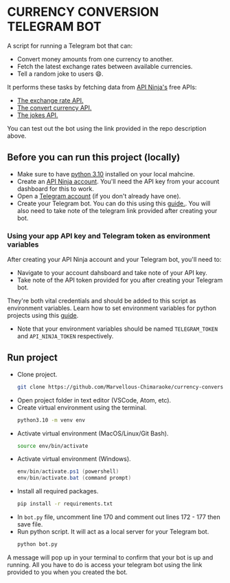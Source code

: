 # CURRENCY CONVERSION TELEGRAM BOT
A script for running a Telegram bot that can:
 - Convert money amounts from one currency to another.
 - Fetch the latest exchange rates between available currencies.
 - Tell a random joke to users 😄.

It performs these tasks by fetching data from [API Ninja's](https://api-ninjas.com/) free APIs:
 -  [The exchange rate API.](https://api-ninjas.com/api/exchangerate)
 - [The convert currency API.](https://api-ninjas.com/api/convertcurrency)
 - [The jokes API.](https://api-ninjas.com/api/jokes)

You can test out the bot using the link provided in the repo description above.

## Before you can run this project (locally)
 - Make sure to have [python 3.10](https://www.python.org/downloads/) installed on your local mahcine.
 - Create an [API Ninja account](https://www.spotify.com/signup/). You'll need the API key from your account dashboard for this to work.
 - Open a [Telegram account](https://telegram.org/) (if you don't already have one).
 - Create your Telegram bot. You can do this using this [guide.](https://core.telegram.org/bots#6-botfather). You will also need to take note of the telegram link provided after creating your bot.

### Using your app API key and Telegram token as environment variables
After creating your API Ninja account and your Telegram bot, you'll need to:
 - Navigate to your account dahsboard and take note of your API key.
 - Take note of the API token provided for you after creating your Telegram bot.

They're both vital credentials and should be added to this script as environment variables. Learn how to set environment variables for python projects using this [guide](https://dev.to/jakewitcher/using-env-files-for-environment-variables-in-python-applications-55a1).

 - Note that your environment variables should be named `TELEGRAM_TOKEN` and `API_NINJA_TOKEN` respectively.

## Run project
 - Clone project.
    ```bash
    git clone https://github.com/Marvellous-Chimaraoke/currency-conversion-telegram-bot.git
    ```
 - Open project folder in text editor (VSCode, Atom, etc).
 - Create virtual environment using the terminal.
    ```bash
    python3.10 -m venv env
    ```
 - Activate virtual environment (MacOS/Linux/Git Bash).
   ```bash
   source env/bin/activate
   ```
 - Activate virtual environment (Windows).
   ```powershell
   env/bin/activate.ps1 (powershell)
   env/bin/activate.bat (command prompt)
   ```
 - Install all required packages.
   ```bash
   pip install -r requirements.txt
   ```
 - In `bot.py` file, uncomment line 170 and comment out lines 172 - 177 then save file.
 - Run python script. It will act as a local server for your Telegram bot.
   ```bash
   python bot.py
   ```

A message will pop up in your terminal to confirm that your bot is up and running. All you have to do is access your telegram bot using the link provided to you when you created the bot.
